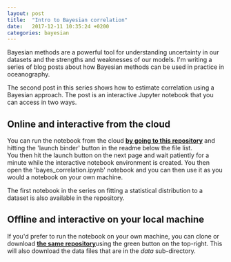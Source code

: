 ```yaml
---
layout: post
title:  "Intro to Bayesian correlation"
date:   2017-12-11 10:35:24 +0200
categories: bayesian
---
```

<script type="text/javascript" async
  src="https://cdn.mathjax.org/mathjax/latest/MathJax.js?config=TeX-MML-AM_CHTML">
</script>

Bayesian methods are a powerful tool for understanding uncertainty in our
datasets and the strengths and weaknesses of our models.  I'm writing a series
of blog posts about how Bayesian methods can be used in practice in oceanography.

The second post in this series shows how to estimate correlation using a
Bayesian approach.  The post is an interactive Jupyter notebook that
you can access in two ways.

## Online and interactive from the cloud
You can run the notebook from the cloud
[**by going to this repository**](https://github.com/braaannigan/explore_data) and
hitting the 'launch binder' button in the readme below the file list.  
You then hit the launch
button on the next page and wait patiently for a minute while the interactive
notebook environment is created.  You then open the 'bayes_correlation.ipynb'
notebook and you can then use it as you would a notebook on your own machine.

The first notebook in the series on fitting a statistical distribution
to a dataset is also available in the repository.

## Offline and interactive on your local machine
If you'd prefer to run the notebook on your own machine, you can clone or
download [**the same repository**](https://github.com/braaannigan/explore_data)using the green button on the top-right.  This will also
download the data files that are in the *data* sub-directory.
